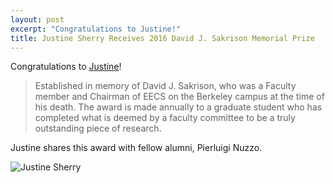 ```yaml
---
layout: post
excerpt: "Congratulations to Justine!"
title: Justine Sherry Receives 2016 David J. Sakrison Memorial Prize 
---
```

Congratulations to [Justine](https://people.eecs.berkeley.edu/~justine/)!

> Established in memory of David J. Sakrison, who was a 
> Faculty member and Chairman of EECS on the Berkeley 
> campus at the time of his death. The award is made annually 
> to a graduate student who has completed what is deemed by 
> a faculty committee to be a truly outstanding piece of 
> research. 

Justine shares this award with fellow alumni, Pierluigi Nuzzo.

![Justine Sherry](http://netsys.cs.berkeley.edu/static/img/people/justine.jpg)
